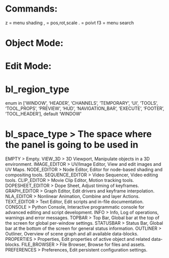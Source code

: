 


# Commands:
z = menu shading
, = pos,rot,scale
. = poivt
f3 = menu search

# Object Mode:


# Edit Mode:


# 

# bl_region_type
enum in [‘WINDOW’, ‘HEADER’, ‘CHANNELS’, ‘TEMPORARY’, ‘UI’, ‘TOOLS’, ‘TOOL_PROPS’, ‘PREVIEW’, ‘HUD’, ‘NAVIGATION_BAR’, ‘EXECUTE’, ‘FOOTER’, ‘TOOL_HEADER’], default ‘WINDOW’


# bl_space_type > The space where the panel is going to be used in

EMPTY > Empty.
VIEW_3D > 3D Viewport, Manipulate objects in a 3D environment.
IMAGE_EDITOR > UV/Image Editor, View and edit images and UV Maps.
NODE_EDITOR > Node Editor, Editor for node-based shading and compositing tools.
SEQUENCE_EDITOR > Video Sequencer, Video editing tools.
CLIP_EDITOR > Movie Clip Editor, Motion tracking tools.
DOPESHEET_EDITOR > Dope Sheet, Adjust timing of keyframes.
GRAPH_EDITOR > Graph Editor, Edit drivers and keyframe interpolation.
NLA_EDITOR > Nonlinear Animation, Combine and layer Actions.
TEXT_EDITOR > Text Editor, Edit scripts and in-file documentation.
CONSOLE > Python Console, Interactive programmatic console for advanced editing and script development.
INFO > Info, Log of operations, warnings and error messages.
TOPBAR > Top Bar, Global bar at the top of the screen for global per-window settings.
STATUSBAR > Status Bar, Global bar at the bottom of the screen for general status information.
OUTLINER > Outliner, Overview of scene graph and all available data-blocks.
PROPERTIES > Properties, Edit properties of active object and related data-blocks.
FILE_BROWSER > File Browser, Browse for files and assets.
PREFERENCES > Preferences, Edit persistent configuration settings.



